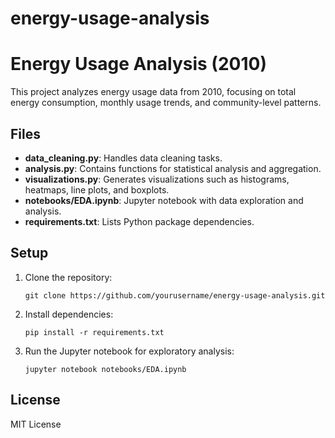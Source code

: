 # energy-usage-analysis

# Energy Usage Analysis (2010)

This project analyzes energy usage data from 2010, focusing on total energy consumption, monthly usage trends, and community-level patterns.

## Files

- **data_cleaning.py**: Handles data cleaning tasks.
- **analysis.py**: Contains functions for statistical analysis and aggregation.
- **visualizations.py**: Generates visualizations such as histograms, heatmaps, line plots, and boxplots.
- **notebooks/EDA.ipynb**: Jupyter notebook with data exploration and analysis.
- **requirements.txt**: Lists Python package dependencies.

## Setup

1. Clone the repository:
    ```
    git clone https://github.com/yourusername/energy-usage-analysis.git
    ```

2. Install dependencies:
    ```
    pip install -r requirements.txt
    ```

3. Run the Jupyter notebook for exploratory analysis:
    ```
    jupyter notebook notebooks/EDA.ipynb
    ```

## License

MIT License
